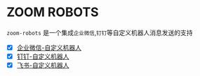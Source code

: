 # ZOOM ROBOTS

`zoom-robots` 是一个集成`企业微信`,`钉钉`等自定义机器人消息发送的支持

- [x] [企业微信-自定义机器人](https://developer.work.weixin.qq.com/document/path/99110)
- [x] [钉钉-自定义机器人](https://open.dingtalk.com/document/orgapp/robot-overview)
- [x] [飞书-自定义机器人](https://open.feishu.cn/document/client-docs/bot-v3/add-custom-bot)

